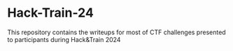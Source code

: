 # Hack-Train-24
This repository contains the writeups for most of CTF challenges presented to participants during Hack&amp;Train 2024
